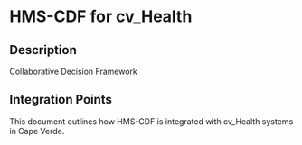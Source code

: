 # HMS-CDF for cv_Health

## Description

Collaborative Decision Framework

## Integration Points

This document outlines how HMS-CDF is integrated with cv_Health systems in Cape Verde.
